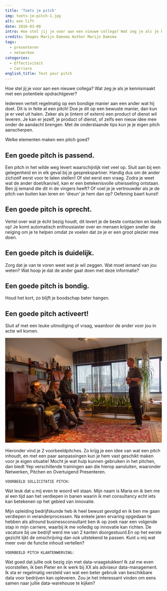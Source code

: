 ```yaml
---
title: 'Toets je pitch'
img: toets-je-pitch-1.jpg
alt: een lift
date: 2016-03-08
intro: Hoe stel jij je voor aan een nieuwe collega? Wat zeg je als je kennismaakt met een potentiele opdrachtgever?
credits: Images Marijn Damsma Author Marijn Damsma
tags:
  - presenteren
  - netwerken
categories:
  - Effectiviteit
  - Carriere
english_title: Test your pitch
---
```


Hoe stel jij je voor aan een nieuwe collega? Wat zeg je als je kennismaakt met een potentiele opdrachtgever?

Iedereen vertelt regelmatig op een bondige manier aan een ander wat hij doet. Dit is in feite al een pitch! Doe je dit op een bewuste manier, dan kun je er veel uit halen. Zeker als je (intern of extern) een product of dienst wil leveren. Je kan er jezelf, je product of dienst, of zelfs een nieuw idee mee onder de aandacht brengen. Met de onderstaande tips kun je je eigen pitch aanscherpen.

Welke elementen maken een pitch goed?

## Een goede pitch is passend.

Een pitch in het wilde weg levert waarschijnlijk niet veel op. Sluit aan bij een gelegenheid en in elk geval bij je gesprekspartner. Handig dus om de ander zichzelf eerst voor te laten stellen! Of stel eerst een vraag. Zodra je weet wat de ander doet/kan/wil, kan er een betekenisvolle uitwisseling ontstaan. Ben jij iemand die dit in de vingers heeft? Of voel je je vertrouwder als je de pitch van buiten kan leren en 'dreun' je hem dan op? Oefening baart kunst!

## Een goede pitch is oprecht.

Vertel over wat je écht bezig houdt, dit levert je de beste contacten en leads op! Je komt automatisch enthousiaster over en mensen krijgen sneller de neiging om je te helpen omdat ze voelen dat ze je er een groot plezier mee doen.

## Een goede pitch is duidelijk.

Zorg dat je van te voren weet wat je wil zeggen. Wat moet iemand van jou weten? Wat hoop je dat de ander gaat doen met deze informatie?

## Een goede pitch is bondig.

Houd het kort, zo blijft je boodschap beter hangen.

## Een goede pitch activeert!

Sluit af met een leuke uitnodiging of vraag, waardoor de ander voor jou in actie wil komen.

![pitchen voor een groep](./toets-je-pitch-2.jpg)

Hieronder vind je 2 voorbeeldpitches. Zo krijg je een idee van wat een pitch inhoudt, en met een paar aanpassingen kun je hem vast geschikt maken voor je eigen situatie! Mocht je wat hulp kunnen gebruiken in het pitchen, dan biedt Yep verschillende trainingen aan die hierop aansluiten, waaronder Netwerken, Pitchen en Overtuigend Presenteren.

```
VOORBEELD SOLLICITATIE PITCH:
```

Wat leuk dat u mij even te woord wil staan. Mijn naam is Maria en ik ben me al een tijd aan het verdiepen in banen waarin ik met consultancy echt iets kan betekenen op het gebied van innovatie.

Mijn opleiding bedrijfskunde heb ik heel bewust gevolgd en ik ben me gaan verdiepen in veranderprocessen. Na enkele jaren ervaring opgedaan te hebben als allround businessconsultant ben ik op zoek naar een volgende stap in mijn carriere, waarbij ik me volledig op innovatie kan richten. De vacature bij uw bedrijf werd me van 2 kanten doorgestuurd.En op het eerste gezicht lijkt de omschrijving dan ook uitstekend te passen. Kunt u mij wat meer over de functie inhoud vertellen?

```
VOORBEELD PITCH KLANTENWERVING:
```

Wat goed dat jullie ook bezig zijn met data-vraagstukken! Ik zal me even voorstellen, ik ben Pieter en ik werk bij XX als adviseur data-management. Ik sta er regelmatig versteld van wat een beter gebruik van beschikbare data voor bedrijven kan opleveren. Zou je het interessant vinden om eens samen naar jullie data-warehouse te kijken?
